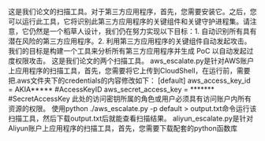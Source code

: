 这是我们论文的扫描工具。对于第三方应用程序，首先，您需要安装它。之后，您可以运行此工具，它将识别此第三方应用程序的关键组件和关键守护进程集。请注意，它仍然是一个稻草人设计，我们仍在努力实现以下目标：1. 自动识别所有具有潜在风险的第三方应用程序。2. 利用第三方应用程序的关键组件自动发起攻击。我们的目标是构建一个工具来分析所有第三方应用程序并生成 PoC 以自动发起过度权限攻击。
这是我们论文的两个扫描工具。
aws_escalate.py是针对AWS账户上应用程序的扫描工具，首先，您需要将它上传到CloudShell，在运行前，需要把.aws文件夹下的credentials的内容修改如下：
[default]
aws_access_key_id = AKIA*****   #AccessKeyID
aws_secret_access_key = *******   #SecretAccessKey
此处的访问密钥所属的角色或用户必须具有访问账户内所有资源的权限。
使用python ./aws_escalate.py -p default > output.txt命令运行该扫描工具，然后下载output.txt后就能查看扫描结果。
aliyun_escalate.py是针对Aliyun账户上应用程序的扫描工具，首先，您需要下载配套的python函数库
